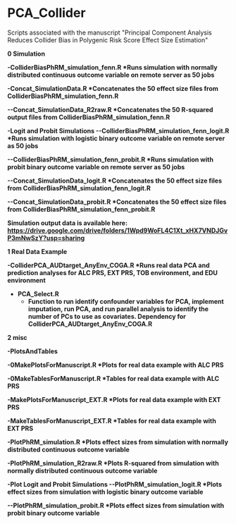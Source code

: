 # PCA_Collider
Scripts associated with the manuscript "Principal Component Analysis Reduces Collider Bias in Polygenic Risk Score Effect Size Estimation"

<b>**0 Simulation**<b>

-ColliderBiasPhRM_simulation_fenn.R
  *Runs simulation with normally distributed continuous outcome variable on remote server as 50 jobs 

-Concat_SimulationData.R
  *Concatenates the 50 effect size files from ColliderBiasPhRM_simulation_fenn.R

--Concat_SimulationData_R2raw.R
  *Concatenates the 50 R-squared output files from ColliderBiasPhRM_simulation_fenn.R

-Logit and Probit Simulations
--ColliderBiasPhRM_simulation_fenn_logit.R
  *Runs simulation with logistic binary outcome variable on remote server as 50 jobs 

--ColliderBiasPhRM_simulation_fenn_probit.R
  *Runs simulation with probit binary outcome variable on remote server as 50 jobs 

--Concat_SimulationData_logit.R
  *Concatenates the 50 effect size files from ColliderBiasPhRM_simulation_fenn_logit.R

--Concat_SimulationData_probit.R
  *Concatenates the 50 effect size files from ColliderBiasPhRM_simulation_fenn_probit.R

Simulation output data is available here:
https://drive.google.com/drive/folders/1Wpd9WoFL4C1Xt_xHX7VNDJGvP3mNwSzY?usp=sharing


<b>**1 Real Data Example**<b>

-ColliderPCA_AUDtarget_AnyEnv_COGA.R
  *Runs real data PCA and prediction analyses for ALC PRS, EXT PRS, TOB environment, and EDU environment

- PCA_Select.R
  * Function to run identify confounder variables for PCA, implement imputation, run PCA, and run parallel analysis to identify the number of PCs to use as covariates. Dependency for ColliderPCA_AUDtarget_AnyEnv_COGA.R


<b>**2 misc**<b>

-PlotsAndTables

-0MakePlotsForManuscript.R
  *Plots for real data example with ALC PRS

-0MakeTablesForManuscript.R
  *Tables for real data example with ALC PRS

-MakePlotsForManuscript_EXT.R
  *Plots for real data example with EXT PRS

-MakeTablesForManuscript_EXT.R
  *Tables for real data example with EXT PRS

-PlotPhRM_simulation.R
  *Plots effect sizes from simulation with normally distributed continuous outcome variable

-PlotPhRM_simulation_R2raw.R
  *Plots R-squared from simulation with normally distributed continuous outcome variable

-Plot Logit and Probit Simulations
--PlotPhRM_simulation_logit.R
  *Plots effect sizes from simulation with logistic binary outcome variable
 
--PlotPhRM_simulation_probit.R
  *Plots effect sizes from simulation with probit binary outcome variable
